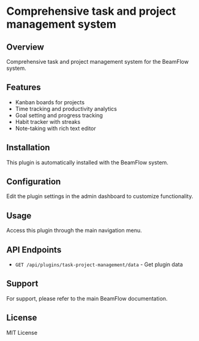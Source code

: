 # Comprehensive task and project management system

## Overview

Comprehensive task and project management system for the BeamFlow system.

## Features

- Kanban boards for projects
- Time tracking and productivity analytics
- Goal setting and progress tracking
- Habit tracker with streaks
- Note-taking with rich text editor

## Installation

This plugin is automatically installed with the BeamFlow system.

## Configuration

Edit the plugin settings in the admin dashboard to customize functionality.

## Usage

Access this plugin through the main navigation menu.

## API Endpoints

- `GET /api/plugins/task-project-management/data` - Get plugin data

## Support

For support, please refer to the main BeamFlow documentation.

## License

MIT License
